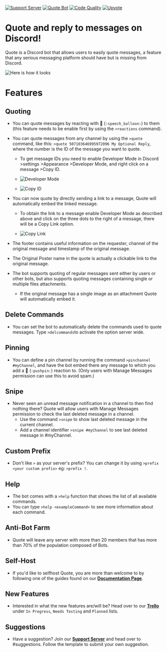 [![Support Server](https://discordapp.com/api/guilds/418455732741079040/widget.png?style=shield)](https://discord.gg/sbySHxA)
[![Quote Bot](https://discordbots.org/api/widget/status/447176783704489985.svg)](https://discordbots.org/bot/447176783704489985)
[![Code Quality](https://api.codacy.com/project/badge/Grade/81a0a0e33ddd4a32882fe57ebb5d60a1)](https://app.codacy.com/app/aki-jp/Quote?utm_source=github.com&utm_medium=referral&utm_content=Deivedux/Quote&utm_campaign=Badge_Grade_Dashboard)
[![Upvote](https://aki-toga.tk/css/support.png)](https://discordbots.org/bot/447176783704489985/vote)

# Quote and reply to messages on Discord!
Quote is a Discord bot that allows users to easily quote messages, a feature that any serious messaging platform should have but is missing from Discord.

![Here is how it looks](https://cdn.discordapp.com/attachments/154295458531901441/526119544947736595/unknown.png)

# Features

## Quoting 

* You can quote messages by reacting with 💬 (`:speech_balloon:`) to them (this feature needs to be enable first by using the `>reactions` command).

* You can quote messages from any channel by using the `>quote` command, like this: `>quote 507103646995972096 My Optional Reply`, where the number is the ID of the message you want to quote.

  * To get message IDs you need to enable Developer Mode in Discord >settings >Appearance >Developer Mode, and right click on a message >Copy ID.

  * ![Developer Mode](https://cdn.discordapp.com/attachments/154295458531901441/526118407071072281/unknown.png)

  * ![Copy ID](https://cdn.discordapp.com/attachments/154295458531901441/526118743550722049/unknown.png)

* You can now quote by directly sending a link to a message, Quote will automatically embed the linked message.

  * To obtain the link to a message enable Developer Mode as described above and click on the three dots to the right of a message, there will be a Copy Link option.

  * ![Copy Link](https://cdn.discordapp.com/attachments/154295458531901441/526117532248047626/unknown.png)

* The footer contains useful information on the requester, channel of the original message and timestamp of the original message.

* The Original Poster name in the quote is actually a clickable link to the original message.

* The bot supports quoting of regular messages sent either by users or other bots, but also supports quoting messages containing single or multiple files attachments.
  * If the original message has a single image as an attachment Quote will automatically embed it.


## Delete Commands
* You can set the bot to automatically delete the commands used to quote messages. Type `>delcommands`to activate the option server wide.



## Pinning
* You can define a pin channel by running the command `>pinchannel #myChannel`, and have the bot embed there any message to which you add a 📌 (`:pushpin:`) reaction to. (Only users with Manage Messages permission can use this to avoid spam.)



## Snipe
* Never seen an unread message notification in a channel to then find nothing there? Quote will allow users with Manage Messages permission to check the last deleted message in a channel.
  * Use the command `>snipe` to show last deleted message in the current channel.
  * Add a channel identifier `>snipe #myChannel` to see last deleted message in #myChannel.



## Custom Prefix
* Don't like `>` as your server's prefix? You can change it by using `>prefix <your custom prefix>` eg: `>prefix !`.



## Help
* The bot comes with a `>help` function that shows the list of all available commands. 
* You can type `>help <exampleCommand>` to see more information about each command. 

##  Anti-Bot Farm
* Quote will leave any server with more than 20 members that has more than 70% of the population composed of Bots.



## Self-Host
* If you'd like to selfhost Quote, you are more than welcome to by following one of the guides found on our [**Documentation Page**](https://quote.readthedocs.io/en/latest/).



## New Features
* Interested in what the new features are/will be? Head over to our [**Trello**](https://trello.com/b/Cuazpsh8/quote-bot) under `In Progress`, `Needs Testing` and `Planned` lists.



## Suggestions
* Have a suggestion? Join our [**Support Server**](https://discord.gg/sbySHxA) and head over to #suggestions. Follow the template to submit your own suggestion.


